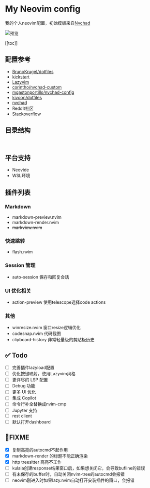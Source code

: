 My Neovim config
=================

我的个人neovim配置，初始模版来自[Nvchad](https://nvchad.com)

![预览](example.png)


[[toc]]

## 配置参考

- [BrunoKrugel/dotfiles](https://github.com/BrunoKrugel/dotfiles/blob/master/lua/)
- [kickstart](https://github.com/nvim-lua/kickstart.nvim/tree/master/lua/kickstart)
- [Lazyvim](http://www.lazyvim.org/plugins) 
- [corintho/nvchad-custom](https://github.com/corintho/nvchad-custom/tree/main/lua)
- [mgastonportillo/nvchad-config](https://github.com/mgastonportillo/nvchad-config/blob/main/lua/)
- [kiyoon/dotfiles](https://github.com/kiyoon/dotfiles/tree/master/nvim)
- [nvchad](https://github.com/NvChad/NvChad)
- Reddit社区
- Stackoverflow

## 目录结构

```text


```

## 平台支持

- Neovide
- WSL环境

## 插件列表


### Markdown

- markdown-preview.nvim
- markdown-render.nvim
- ~~markview.nvim~~

### 快速跳转

- flash.nvim

### Session 管理

- auto-session 保存和回复会话

### UI 优化相关

- action-preview 使用telescope选择code actions  

### 其他


- winresize.nvim 窗口resize逻辑优化
- codesnap.nvim 代码截图 
- clipboard-history 非常轻量级的剪贴板历史


## ✅ Todo

- [ ] 完善插件lazyload配置
- [ ] 优化按键映射，使用Lazyvim风格
- [ ] 更详尽的 LSP 配置
- [ ] Debug 功能
- [ ] 更多 UI 优化
- [ ] 集成 Copilot
- [ ] 命令行补全替换成nvim-cmp
- [ ] Jupyter 支持
- [ ] rest client
- [ ] 默认打开dashboard

## 🐞FIXME

- [x] 复制高亮的autocmd不起作用
- [x] markdown-render 的标题不能正确渲染
- [x] http treesitter 高亮不工作
- [ ] kulala创建response结果窗口后，如果想关闭它，会导致bufline的错误
- [ ] 有未保存的buffer时，自动关闭nvim-tree的autocmd会报错
- [ ] neovim刚进入时如果lazy.nvim自动打开安装插件的窗口，会报错
